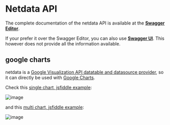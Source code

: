 # Netdata API

The complete documentation of the netdata API is available at the **[Swagger Editor](http://editor.swagger.io/#/?import=https://raw.githubusercontent.com/firehol/netdata/master/web/netdata-swagger.yaml)**.

If your prefer it over the Swagger Editor, you can also use **[Swagger UI](http://my-netdata.io/swagger/#!/default/get_data)**. This however does not provide all the information available.

## google charts

netdata is a [Google Visualization API datatable and datasource provider](https://developers.google.com/chart/interactive/docs/reference), so it can directly be used with [Google Charts](https://developers.google.com/chart/interactive/docs/).

Check this [single chart, jsfiddle example](https://jsfiddle.net/ktsaou/ensu4uws/9/):

![image](https://cloud.githubusercontent.com/assets/2662304/23824762/1e236b84-0685-11e7-89f4-06fdf67d873a.png)

and this [multi chart, jsfiddle example](https://jsfiddle.net/ktsaou/L5y2eqp2/):

![image](https://cloud.githubusercontent.com/assets/2662304/23824766/31a4a68c-0685-11e7-8429-8327cab64be2.png)

